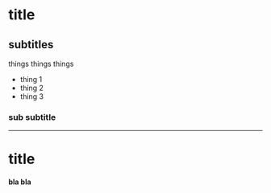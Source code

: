 # title
## subtitles
things things things
- thing 1
- thing 2
- thing 3
### sub subtitle
---
# title
#### bla bla

